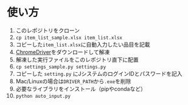 # 使い方

1. このレポジトリをクローン
1. `cp item_list_sample.xlsx item_list.xlsx`
1. コピーした`item_list.xlsx`に自動入力したい品目を記載
1. [ChromeDriver](https://chromedriver.chromium.org/)をダウンロードして解凍
2. 解凍した実行ファイルをこのレポジトリ直下に配置
3. `cp settings_sample.py settings.py`
4. コピーした `setting.py` にJシステムのログインIDとパスワードを記入
4. Mac/Linuxの場合は`DRIVER_PATH`から`.exe`を削除
5. 必要なライブラリをインストール（pipやcondaなど）
5. `python auto_input.py`
